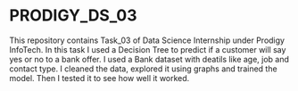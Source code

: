 # PRODIGY_DS_03
This repository contains Task_03 of Data Science Internship under Prodigy InfoTech. In this task I used a Decision Tree to predict if a customer will say yes or no to a bank offer. I used a Bank dataset with deatils like age, job and contact type. I cleaned the data, explored it using graphs and trained the model. Then I tested it to see how well it worked.
